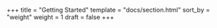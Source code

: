 +++
title = "Getting Started"
template = "docs/section.html"
sort_by = "weight"
weight = 1
draft = false
+++
